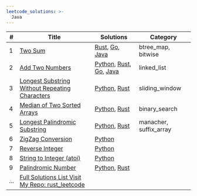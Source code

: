 ```yaml
---
leetcode_solutions: >-
  Java
---
```


| # | Title | Solutions | Category |
|---| ----- | -------- | ---------- |
|1|[Two Sum](https://leetcode.com/problems/two-sum/)|[Rust](https://github.com/pymongo/rust_leetcode/blob/master/src/easy/btree_map_two_sum.rs), [Go](https://github.com/pymongo/go_leetcode/blob/master/two_sum_test.go), [Java](https://github.com/pymongo/java_leetcode/blob/master/src/test/java/com/leetcode/collections/HashMapTwoSum.java)|btree_map, bitwise|
|2|[Add Two Numbers](https://leetcode.com/problems/add-two-numbers/)|[Python](https://github.com/pymongo/python_leetcode/blob/master/linked_list/add_two_numbers.py), [Rust](https://github.com/pymongo/rust_leetcode/blob/master/src/linked_list/add_two_linked_list.rs), [Go](https://github.com/pymongo/go_leetcode/blob/master/traverse_two_list_node_test.go), [Java](https://github.com/pymongo/java_leetcode/blob/master/src/test/java/com/leetcode/collections/TraverseTwoListNode.java)|linked_list|
|3|[Longest Substring Without Repeating Characters](https://leetcode.com/problems/longest-substring-without-repeating-characters/)|[Python](https://github.com/pymongo/python_leetcode/blob/master/string/longest_non_repeated_substr.py), [Rust](https://github.com/pymongo/rust_leetcode/blob/master/src/string/longest_non_repeated_substr.rs)|sliding_window|
|4|[Median of Two Sorted Arrays](https://leetcode.com/problems/median-of-two-sorted-arrays/)|[Python](https://github.com/pymongo/python_leetcode/blob/master/binary_search/median_of_two_sorted_arrays.py), [Rust](https://github.com/pymongo/rust_leetcode/blob/master/src/binary_search/median_of_two_sorted_arrays.rs)|binary_search|
|5|[Longest Palindromic Substring](https://leetcode.com/problems/longest-palindromic-substring/)|[Python](https://github.com/pymongo/python_leetcode/blob/master/palindrome/longest_palindromic_substr.py), [Rust](https://github.com/pymongo/rust_leetcode/blob/master/src/string/longest_palindromic_substr.rs)|manacher, suffix_array|
|6|[ZigZag Conversion](https://leetcode.com/problems/zigzag-conversion/)|[Python](https://github.com/pymongo/python_leetcode/blob/master/string/zigzag_conversion.py)||
|7|[Reverse Integer](https://leetcode.com/problems/reverse-integer/)|[Python](https://github.com/pymongo/python_leetcode/blob/master/easy/reverse_integer.py)||
|8|[String to Integer (atoi)](https://leetcode.com/problems/string-to-integer-atoi/)|[Python](https://github.com/pymongo/python_leetcode/blob/master/easy/string_to_integer_atoi.py)||
|9|[Palindromic Number](https://leetcode.com/problems/palindrome-number/)|[Python](https://github.com/pymongo/python_leetcode/blob/master/palindrome/longest_palindromic_substr.py), [Rust](https://github.com/pymongo/rust_leetcode/blob/master/src/easy/i32_is_palindromic.rs)||
|...|[Full Solutions List Visit My Repo: rust_leetcode](https://github.coms/pymongo/rust_leetcode/)|
